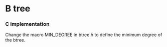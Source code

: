 # B tree 

### C implementation

Change the macro MIN_DEGREE in btree.h to define the minimum degree of the btree.
